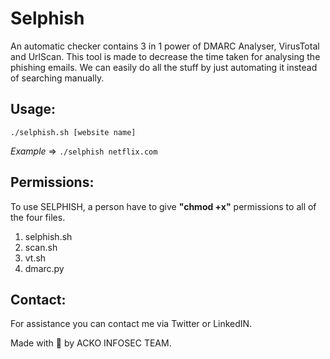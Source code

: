 # Selphish

An automatic checker contains 3 in 1 power of DMARC Analyser, VirusTotal and UrlScan.
This tool is made to decrease the time taken for analysing the phishing emails. We can easily do all the stuff by just automating it instead of searching manually.

## Usage:

`./selphish.sh [website name]`

*Example* => `./selphish netflix.com`

## Permissions:

To use SELPHISH, a person have to give **"chmod +x"** permissions to all of the four files.

1) selphish.sh
2) scan.sh
3) vt.sh
4) dmarc.py

## Contact:

For assistance you can contact me via Twitter or LinkedIN.

Made with :green_heart: by ACKO INFOSEC TEAM.
